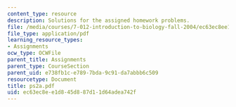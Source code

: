 ```yaml
---
content_type: resource
description: Solutions for the assigned homework problems.
file: /media/courses/7-012-introduction-to-biology-fall-2004/ec63ec8ee1d845d887d11d64adea742f_ps2a.pdf
file_type: application/pdf
learning_resource_types:
- Assignments
ocw_type: OCWFile
parent_title: Assignments
parent_type: CourseSection
parent_uid: e738fb1c-e789-7bda-9c91-da7abbb6c509
resourcetype: Document
title: ps2a.pdf
uid: ec63ec8e-e1d8-45d8-87d1-1d64adea742f
---
```

